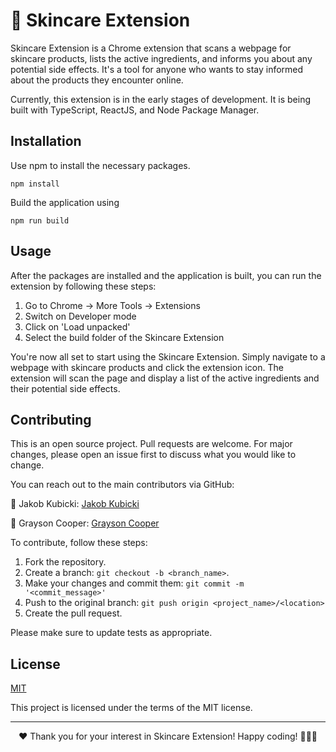 # 🌿 Skincare Extension

Skincare Extension is a Chrome extension that scans a webpage for skincare products, lists the active ingredients, and informs you about any potential side effects. It's a tool for anyone who wants to stay informed about the products they encounter online. 

Currently, this extension is in the early stages of development. It is being built with TypeScript, ReactJS, and Node Package Manager. 

## Installation

Use npm to install the necessary packages. 

```
npm install
```

Build the application using 
```
npm run build
```

## Usage

After the packages are installed and the application is built, you can run the extension by following these steps:

1. Go to Chrome -> More Tools -> Extensions
2. Switch on Developer mode
3. Click on 'Load unpacked'
4. Select the build folder of the Skincare Extension

You're now all set to start using the Skincare Extension. Simply navigate to a webpage with skincare products and click the extension icon. The extension will scan the page and display a list of the active ingredients and their potential side effects.

## Contributing

This is an open source project. Pull requests are welcome. For major changes, please open an issue first to discuss what you would like to change.

You can reach out to the main contributors via GitHub:

🚀 Jakob Kubicki: [Jakob Kubicki](https://github.com/jakobkubicki)

🌟 Grayson Cooper: [Grayson Cooper](https://github.com/graycoop)

To contribute, follow these steps:

1. Fork the repository.
2. Create a branch: `git checkout -b <branch_name>`.
3. Make your changes and commit them: `git commit -m '<commit_message>'`
4. Push to the original branch: `git push origin <project_name>/<location>`
5. Create the pull request.

Please make sure to update tests as appropriate.

## License

[MIT](https://choosealicense.com/licenses/mit/)

This project is licensed under the terms of the MIT license.

---

<p align="center">
  ❤️ Thank you for your interest in Skincare Extension! Happy coding! 👩‍💻🌟
</p>

